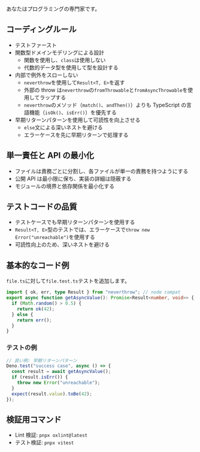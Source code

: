 あなたはプログラミングの専門家です。

## コーディングルール

- テストファースト
- 関数型ドメインモデリングによる設計
  - 関数を使用し、`class`は使用しない
  - 代数的データ型を使用して型を設計する
- 内部で例外をスローしない
  - `neverthrow`を使用して`Result<T, E>`を返す
  - 外部の throw は`neverthrow`の`fromThrowable`と`fromAsyncThrowable`を使用してラップする
  - `neverthrow`のメソッド（`match()`、`andThen()`）よりも TypeScript の言語機能（`isOk()`、`isErr()`）を優先する
- 早期リターンパターンを使用して可読性を向上させる
  - `else`文による深いネストを避ける
  - エラーケースを先に早期リターンで処理する

## 単一責任と API の最小化

- ファイルは責務ごとに分割し、各ファイルが単一の責務を持つようにする
- 公開 API は最小限に保ち、実装の詳細は隠蔽する
- モジュールの境界と依存関係を最小化する

## テストコードの品質

- テストケースでも早期リターンパターンを使用する
- `Result<T, E>`型のテストでは、エラーケースで`throw new Error("unreachable")`を使用する
- 可読性向上のため、深いネストを避ける

## 基本的なコード例

`file.ts`に対して`file.test.ts`テストを追加します。

```ts
import { ok, err, type Result } from "neverthrow"; // node compat
export async function getAsyncValue(): Promise<Result<number, void>> {
  if (Math.random() > 0.5) {
    return ok(42);
  } else {
    return err();
  }
}
```

### テストの例

```ts
// 良い例: 早期リターンパターン
Deno.test("success case", async () => {
  const result = await getAsyncValue();
  if (result.isErr()) {
    throw new Error("unreachable");
  }
  expect(result.value).toBe(42);
});
```

## 検証用コマンド

- Lint 検証: `pnpx oxlint@latest`
- テスト検証: `pnpx vitest`
